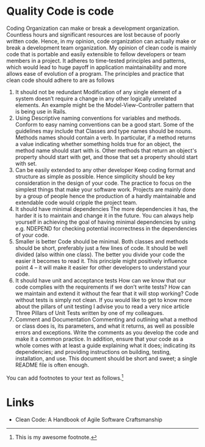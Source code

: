 #  Quality Code is code
Coding Organization can make or break a development organization. Countless hours and significant resources are lost because of poorly written code. Hence, in my opinion, code organization can actually make or break a development team organization. 
My opinion of clean code is mainly code that is portable and easily extensible to fellow developers or team members in a project. It adheres to time-tested principles and patterns, which would lead to huge payoff in application maintainability and more allows ease of evolution of a program.
The principles and practice that clean code should adhere to are as follows
1. It should not be redundant
Modification of any single element of a system doesn’t require a change in any other logically unrelated elements. An example might be the Model-View-Controller pattern that is being use in Rails. 
2. Using Descriptive naming conventions for variables and methods.
Conform to easy naming conventions can be a good start. Some of the guidelines may include that Classes and type names should be nouns. Methods names should contain a verb. In particular, if a method returns a value indicating whether something holds true for an object, the method name should start with is. Other methods that return an object's property should start with get, and those that set a property should start with set.
5. Can be easily extended to any other developer
Keep coding format and structure as simple as possible. Hence simplicity should be key consideration in the design of your code. The practice to focus on the simplest things that make your software work.
Projects are mainly done by a group of people hence the production of a hardly maintainable and extendable code would cripple the project team.
6. It should have minimal dependencies
The more dependencies it has, the harder it is to maintain and change it in the future. You can always help yourself in achieving the goal of having minimal dependencies by using e.g. NDEPEND for checking potential incorrectness in the dependencies of your code.
7. Smaller is better
Code should be minimal. Both classes and methods should be short, preferably just a few lines of code. It should be well divided (also within one class). The better you divide your code the easier it becomes to read it. This principle might positively influence point 4 – it will make it easier for other developers to understand your code.
8. It should have unit and acceptance tests
How can we know that our code complies with the requirements if we don’t write tests? How can we maintain and extend it without the fear that it will stop working? Code without tests is simply not clean. If you would like to get to know more about the pillars of unit testing I advise you to read a very nice article Three Pillars of Unit Tests written by one of my colleagues.
9. Comment and Documentation 
Commenting and outlining what a method or class does is, its parameters, and what it returns, as well as possible errors and exceptions. Write the comments as you develop the code and make it a common practice.
In addition, ensure that your code as a whole comes with at least a guide explaining what it does; indicating its dependencies; and providing instructions on building, testing, installation, and use. This document should be short and sweet; a single README file is often enough.

You can add footnotes to your text as follows.[^2]
[^2]: This is my awesome footnote.

# Links

* Clean Code: A Handbook of Agile Software Craftsmanship
